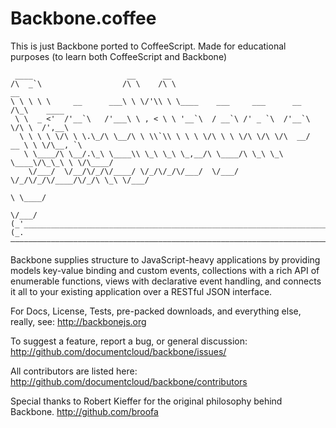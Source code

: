 # Backbone.coffee
This is just Backbone ported to CoffeeScript. Made for educational purposes (to learn both CoffeeScript and Backbone)

     ____                     __      __                                                 
    /\  _`\                  /\ \    /\ \                                   __           
    \ \ \ \ \     __      ___\ \ \/'\\ \ \____    ___     ___      __      /\_\    ____  
     \ \  _ <'  /'__`\   /'___\ \ , < \ \ '__`\  / __`\ /' _ `\  /'__`\    \/\ \  /',__\ 
      \ \ \ \ \/\ \ \.\_/\ \__/\ \ \\`\\ \ \ \ \/\ \ \ \/\ \/\ \/\  __/  __ \ \ \/\__, `\
       \ \____/\ \__/.\_\ \____\\ \_\ \_\ \_,__/\ \____/\ \_\ \_\ \____\/\_\_\ \ \/\____/
        \/___/  \/__/\/_/\/____/ \/_/\/_/\/___/  \/___/  \/_/\/_/\/____/\/_/\ \_\ \/___/ 
                                                                           \ \____/      
                                                                            \/___/       
    (_'_______________________________________________________________________________'_)
    (_.———————————————————————————————————————————————————————————————————————————————._)
                                               
                                              
Backbone supplies structure to JavaScript-heavy applications by providing models key-value binding and custom events, collections with a rich API of enumerable functions, views with declarative event handling, and connects it all to your existing application over a RESTful JSON interface.

For Docs, License, Tests, pre-packed downloads, and everything else, really, see:
http://backbonejs.org

To suggest a feature, report a bug, or general discussion:
http://github.com/documentcloud/backbone/issues/

All contributors are listed here:
http://github.com/documentcloud/backbone/contributors

Special thanks to Robert Kieffer for the original philosophy behind Backbone. 
http://github.com/broofa
